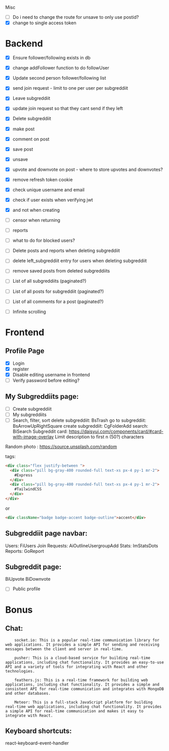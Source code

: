 Misc

- [ ] Do i need to change the route for unsave to only use postid?
- [x] change to single access token

# Backend

- [x] Ensure follower/following exists in db
- [x] change addFollower function to do followUser
- [x] Update second person follower/following list
- [x] send join request - limit to one per user per subgreddiit
- [x] Leave subgreddiit
- [x] update join request so that they cant send if they left
- [x] Delete subgreddiit
- [x] make post
- [x] comment on post
- [x] save post
- [x] unsave
- [x] upvote and downvote on post - where to store upvotes and downvotes?
- [x] remove refresh token cookie
- [x] check unique username and email
- [x] check if user exists when verifying jwt
- [x] and not when creating
- [ ] censor when returning

- [ ] reports
- [ ] what to do for blocked users?
- [ ] Delete posts and reports when deleting subgreddiit
- [ ] delete left_subgreddiit entry for users when deleting subgreddiit
- [ ] remove saved posts from deleted subgreddiits
- [ ] List of all subgreddiits (paginated?)
- [ ] List of all posts for subgreddiit (paginated?)
- [ ] List of all comments for a post (paginated?)
- [ ] Infinite scrolling

# Frontend

## Profile Page
- [x] Login
- [x] register
- [x] Disable editing username in frontend
- [ ] Verify password before editing?

## My Subgreddiits page:

- [ ] Create subgreddiit
- [ ] My subgreddiits
- [ ] Search, filter, sort
      delete subgreddiit: BsTrash
      go to subgreddiit: BsArrowUpRightSquare
      create subgreddiit: CgFolderAdd
      search: BiSearch
      Subgreddit card: https://daisyui.com/components/card/#card-with-image-overlay
      Limit description to first n (50?) characters

Random photo : https://source.unsplash.com/random

tags:

```html
<div class="flex justify-between ">
  <div class="pill bg-gray-400 rounded-full text-xs px-4 py-1 mr-2">
    #Express
  </div>
  <div class="pill bg-gray-400 rounded-full text-xs px-4 py-1 mr-2">
    #TailwindCSS
  </div>
</div>
```
or
```html
<div className="badge badge-accent badge-outline">accent</div>
```

## Subgreddiit page navbar:
Users: FiUsers
Join Requests: AiOutlineUsergroupAdd
Stats: ImStatsDots
Reports: GoReport


## Subgreddit page:
BiUpvote
BiDownvote

- [ ] Public profile

# Bonus
## Chat:

```
    socket.io: This is a popular real-time communication library for web applications. It provides a simple API for sending and receiving messages between the client and server in real-time.

    pusher: This is a cloud-based service for building real-time applications, including chat functionality. It provides an easy-to-use API and a variety of tools for integrating with React and other technologies.

    feathers.js: This is a real-time framework for building web applications, including chat functionality. It provides a simple and consistent API for real-time communication and integrates with MongoDB and other databases.

    Meteor: This is a full-stack JavaScript platform for building real-time web applications, including chat functionality. It provides a simple API for real-time communication and makes it easy to integrate with React.
```

## Keyboard shortcuts:
react-keyboard-event-handler

